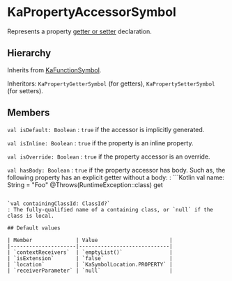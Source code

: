 # KaPropertyAccessorSymbol

Represents a property [getter or setter](https://kotlinlang.org/docs/properties.html#getters-and-setters) declaration.

## Hierarchy

Inherits from [KaFunctionSymbol](KaFunctionSymbol.md).

Inheritors: `KaPropertyGetterSymbol` (for getters), `KaPropertySetterSymbol` (for setters).

## Members

`val isDefault: Boolean`
: `true` if the accessor is implicitly generated.

`val isInline: Boolean`
: `true` if the property is an inline property.

`val isOverride: Boolean`
: `true` if the property accessor is an override.

`val hasBody: Boolean`
: `true` if the property accessor has body. Such as, the following property has an explicit getter without a body:
: ```Kotlin
val name: String = "Foo"
    @Throws(RuntimeException::class) get
```

`val containingClassId: ClassId?`
: The fully-qualified name of a containing class, or `null` if the class is local.

## Default values

| Member              | Value                       |
|---------------------|-----------------------------|
| `contextReceivers`  | `emptyList()`               |
| `isExtension`       | `false`                     |
| `location`          | `KaSymbolLocation.PROPERTY` |
| `receiverParameter` | `null`                      |